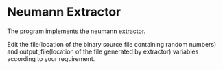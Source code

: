 # Neumann Extractor

The program implements the neumann extractor.

Edit the file(location of the binary source file containing random numbers) and output_file(location of the file generated by extractor) variables according to your requirement.
